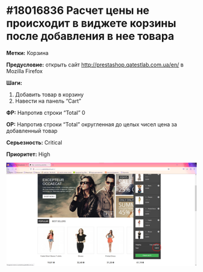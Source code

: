 # #18016836 Расчет цены не происходит в виджете корзины после добавления в нее товара

**Метки:** Корзина

**Предусловие:** открыть сайт http://prestashop.qatestlab.com.ua/en/ в Mozilla Firefox

**Шаги:**

1. Добавить товар в корзину
2. Навести на панель “Cart”

**ФР:** Напротив строки “Total” 0

**ОР:** Напротив строки “Total” округленная до целых чисел цена за добавленный товар

**Серьезность:** Critical

**Приоритет:** High

![Bug screenshot](/Bug-reports/OnlineShop-01-09-2023/img/006.png "Bug screenshot")